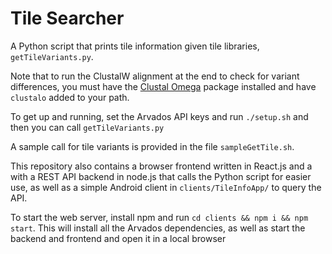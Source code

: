 # Tile Searcher
A Python script that prints tile information given tile libraries, `getTileVariants.py`.

Note that to run the ClustalW alignment at the end to check for variant differences, you must have the [Clustal Omega](www.clustal.org/omega) package installed and have `clustalo` added to your path.

To get up and running, set the Arvados API keys and run `./setup.sh` and then you can call `getTileVariants.py`

A sample call for tile variants is provided in the file `sampleGetTile.sh`. 

This repository also contains a browser frontend written in React.js and a with a REST API backend in node.js that calls the Python script for easier use, as well as a simple Android client in `clients/TileInfoApp/` to query the API.

To start the web server, install npm and run `cd clients && npm i && npm start`. This will install all the Arvados dependencies, as well as start the backend and frontend and open it in a local browser